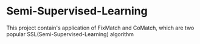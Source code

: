 # Semi-Supervised-Learning 
This project contain's application of FixMatch and CoMatch,
which are two popular SSL(Semi-Supervised-Learning) algorithm
